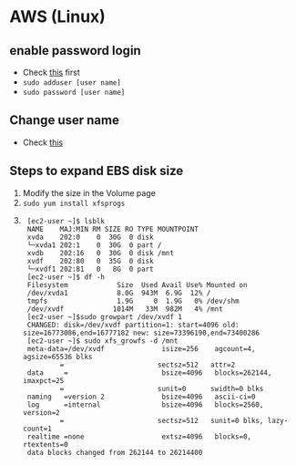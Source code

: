 # AWS (Linux)

## enable password login

- Check [this](https://aws.amazon.com/premiumsupport/knowledge-center/ec2-password-login/) first
- `sudo adduser [user name]`
- `sudo password [user name]`

## Change user name

- Check [this](https://serverfault.com/questions/437342/how-can-i-rename-an-unix-user)

## Steps to expand EBS disk size

1. Modify the size in the Volume page
1. `sudo yum install xfsprogs`
1. ``` shell
    [ec2-user ~]$ lsblk
    NAME    MAJ:MIN RM SIZE RO TYPE MOUNTPOINT
    xvda    202:0    0  30G  0 disk
    └─xvda1 202:1    0  30G  0 part /
    xvdb    202:16   0  30G  0 disk /mnt
    xvdf    202:80   0  35G  0 disk
    └─xvdf1 202:81   0   8G  0 part
    [ec2-user ~]$ df -h
    Filesystem            Size  Used Avail Use% Mounted on
    /dev/xvda1            8.0G  943M  6.9G  12% /
    tmpfs                 1.9G     0  1.9G   0% /dev/shm
    /dev/xvdf            1014M   33M  982M   4% /mnt
    [ec2-user ~]$sudo growpart /dev/xvdf 1
    CHANGED: disk=/dev/xvdf partition=1: start=4096 old: size=16773086,end=16777182 new: size=73396190,end=73400286
    [ec2-user ~]$ sudo xfs_growfs -d /mnt
    meta-data=/dev/xvdf              isize=256    agcount=4, agsize=65536 blks
            =                       sectsz=512   attr=2
    data     =                       bsize=4096   blocks=262144, imaxpct=25
            =                       sunit=0      swidth=0 blks
    naming   =version 2              bsize=4096   ascii-ci=0
    log      =internal               bsize=4096   blocks=2560, version=2
            =                       sectsz=512   sunit=0 blks, lazy-count=1
    realtime =none                   extsz=4096   blocks=0, rtextents=0
    data blocks changed from 262144 to 26214400

   ```
